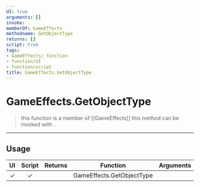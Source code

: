 ```yaml
---
UI: true
arguments: []
invoke: .
memberOf: GameEffects
methodname: GetObjectType
returns: []
script: true
tags:
- GameEffects/_function
- function/UI
- function/script
title: GameEffects.GetObjectType
---
```

# GameEffects.GetObjectType
> this function is a member of [[GameEffects]]
> this method can be invoked with `.`
-----
## Usage
|  UI | Script | Returns | Function | Arguments |
|:---:|:------:|-------:|:--------:|:---------|
|✓|✓||GameEffects.GetObjectType||

